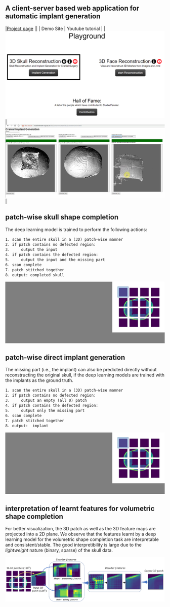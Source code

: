  ## A client-server based web application for automatic implant generation

|[Project page](http://jianningli.me/autoCranialImp) ||
|       Demo Site       | Youtube tutorial            |
|[![Studierfenster](https://github.com/Jianningli/MIA/blob/add-license-1/images/website.PNG)](http://studierfenster.icg.tugraz.at/ "Studierfenster")  |  [![Skull Shape Reconstruction](https://github.com/Jianningli/MIA/blob/add-license-1/images/youtube.PNG)](https://www.youtube.com/watch?v=pt-jw8nXzgs&feature=youtu.be "Skull Shape Reconstruction")|

 ## patch-wise skull shape completion

The deep learning model is trained to perform the following actions:

```
1. scan the entire skull in a (3D) patch-wise manner
2. if patch contains no defected region:
3.     output the input
4. if patch contains the defected region:
5.     output the input and the missing part 
6. scan complete
7. patch stitched together
8. output: completed skull
```

![example](https://github.com/Jianningli/MIA/blob/add-license-1/images/patch-wise.gif)


## patch-wise direct implant generation
The missing part (i.e., the implant) can also be predicted directly without reconstructing the original skull, if the deep learning models are trained with the implants as the ground truth.

```
1. scan the entire skull in a (3D) patch-wise manner
2. if patch contains no defected region:
3.     output an empty (all 0) patch 
4. if patch contains the defected region:
5.     output only the missing part 
6. scan complete
7. patch stitched together
8. output:  implant
```
  
![example](https://github.com/Jianningli/MIA/blob/add-license-1/images/patch-wise-implant.gif)


## interpretation of learnt features for volumetric shape completion
For better visualization, the 3D patch as well as the 3D feature maps are projected into a 2D plane.
We observe that the features learnt by a deep learning model for the volumetric shape completion task are interpretable and consistent/stable. 
The good interpretibility is large due to the <em>lightweight</em> nature (binary, sparse) of the skull data. 

![example](https://github.com/Jianningli/MIA/blob/add-license-1/images/features.png)
